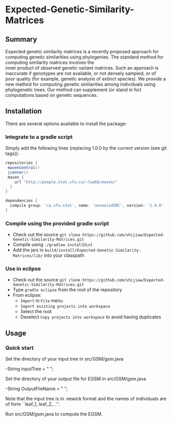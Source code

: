 # Expected-Genetic-Similarity-Matrices
Summary
-------

<!-- [![Build Status](https://travis-ci.org/alexandrebouchard/phylosmcsampler.png?branch=master)](https://travis-ci.org/alexandrebouchard/phylosmcsampler) -->

Expected genetic similarity matrices is a recently proposed approach for computing genetic similarities using phylogenies. 
The standard method for computing similarity matrices involves the  
inner product of observed genetic variant matrices. Such an approach is inaccurate if genotypes are not available, or not densely sampled, or of poor quality (for example, genetic analysis of extinct species). We provide a new method for computing genetic similarities among individuals using phylogenetic trees. Our method can supplement (or stand in for) computations based on genetic sequences. 

Installation
------------


There are several options available to install the package:

### Integrate to a gradle script

Simply add the following lines (replacing 1.0.0 by the current version (see git tags)):

```groovy
repositories {
 mavenCentral()
 jcenter()
 maven {
    url "http://people.stat.sfu.ca/~lwa68/maven/"
  }
}

dependencies {
  compile group: 'ca.sfu.stat', name: 'annealedSMC', version: '1.0.0'
}
```

### Compile using the provided gradle script

- Check out the source ``git clone https://github.com/shijiaw/Expected-Genetic-Similarity-Matrices.git``
- Compile using ``./gradlew installDist``
- Add the jars in ``build/install/Expected-Genetic-Similarity-Matrices/lib/`` into your classpath

### Use in eclipse

- Check out the source ``git clone https://github.com/shijiaw/Expected-Genetic-Similarity-Matrices.git``
- Type ``gradle eclipse`` from the root of the repository
- From eclipse:
  - ``Import`` in ``File`` menu
  - ``Import existing projects into workspace``
  - Select the root
  - Deselect ``Copy projects into workspace`` to avoid having duplicates


Usage
-----

### Quick start
Set the directory of your input tree in src/GSM/gsm.java

-String inputTree = " ";

Set the directory of your output file for EGSM in src/GSM/gsm.java

-String OutputFileName = " ";

Note that the input tree is in .newick format and the names of individuals are of form ``leaf_1, leaf_2,...''.

Run src/GSM/gsm.java to compute the EGSM. 

